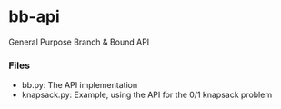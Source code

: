 # bb-api
General Purpose Branch &amp; Bound API

### Files

* bb.py: The API implementation
* knapsack.py: Example, using the API for the 0/1 knapsack problem
